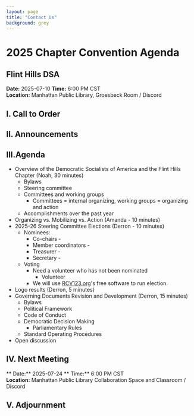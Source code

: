 ```yaml
---
layout: page
title: "Contact Us"
background: grey
---
```


# 2025 Chapter Convention Agenda
## Flint Hills DSA

**Date:** 2025-07-10
**Time:** 6:00 PM CST  
**Location:** Manhattan Public Library, Groesbeck Room / Discord  

## I. Call to Order

## II. Announcements

## III.Agenda

- Overview of the Democratic Socialists of America and the Flint Hills Chapter (Noah, 30 minutes)
  - Bylaws
  - Steering committee
  - Committees and working groups
    - Committees = internal organizing, working groups = organizing and action
  - Accomplishments over the past year
- Organizing vs. Mobilizing vs. Action  (Amanda - 10 minutes)
- 2025-26 Steering Committee Elections (Derron - 10 minutes)
  - Nominees:
    - Co-chairs - 
    - Member coordinators - 
    - Treasurer - 
    - Secretary -
  - Voting
    - Need a volunteer who has not been nominated
      - Volunteer 
    - We will use [RCV123.org](https://www.rcv123.org/home)'s free software to run election.
- Logo results (Derron, 5 minutes)
- Governing Documents Revision and Development (Derron, 15 minutes)
  - Bylaws
  - Political Framework
  - Code of Conduct
  - Democratic Decision Making
    - Parliamentary Rules
  - Standard Operating Procedures
- Open discussion

## IV. Next Meeting 

** Date:** 2025-07-24 
** Time:** 6:00 PM CST  
**Location:** Manhattan Public Library Collaboration Space and Classroom / Discord  

## V. Adjournment

